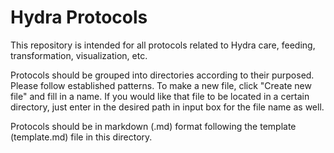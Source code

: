 # Hydra Protocols

This repository is intended for all protocols related to Hydra care, feeding, transformation, visualization, etc.

Protocols should be grouped into directories according to their purposed. Please follow established patterns. To make a new file, click "Create new file" and fill in a name. If you would like that file to be located in a certain directory, just enter in the desired path in input box for the file name as well.

Protocols should be in markdown (.md) format following the template (template.md) file in this directory. 
